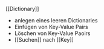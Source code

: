 [[Dictionary]]
- anlegen eines leeren Dictionaries
- Einfügen von Key-Value Pairs
- Löschen von Key-Value Paoirs
- [[Suchen]] nach [[Key]] 